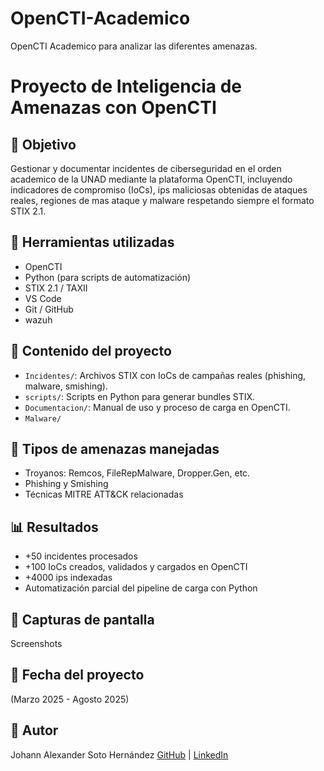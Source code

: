 # OpenCTI-Academico
OpenCTI Academico para analizar las diferentes amenazas.

# Proyecto de Inteligencia de Amenazas con OpenCTI

## 🎯 Objetivo
Gestionar y documentar incidentes de ciberseguridad en el orden academico de la UNAD mediante la plataforma OpenCTI, incluyendo indicadores de compromiso
(IoCs), ips maliciosas obtenidas de ataques reales, regiones de mas ataque y malware respetando siempre el formato STIX 2.1.

## 🧰 Herramientas utilizadas
- OpenCTI
- Python (para scripts de automatización)
- STIX 2.1 / TAXII
- VS Code
- Git / GitHub
- wazuh

## 📁 Contenido del proyecto
- `Incidentes/`: Archivos STIX con IoCs de campañas reales (phishing, malware, smishing).
- `scripts/`: Scripts en Python para generar bundles STIX.
- `Documentacion/`: Manual de uso y proceso de carga en OpenCTI.
- `Malware/`

## 🔐 Tipos de amenazas manejadas
- Troyanos: Remcos, FileRepMalware, Dropper.Gen, etc.
- Phishing y Smishing
- Técnicas MITRE ATT&CK relacionadas

## 📊 Resultados
- +50 incidentes procesados
- +100 IoCs creados, validados y cargados en OpenCTI
-  +4000 ips indexadas
- Automatización parcial del pipeline de carga con Python

## 📸 Capturas de pantalla
Screenshots

## 📅 Fecha del proyecto
(Marzo 2025 - Agosto 2025)

## 👤 Autor
Johann Alexander Soto Hernández
[GitHub](https://github.com/johannsoto) | [LinkedIn](https://www.linkedin.com/in/johann-alexander-soto-h-bb6182208/)
